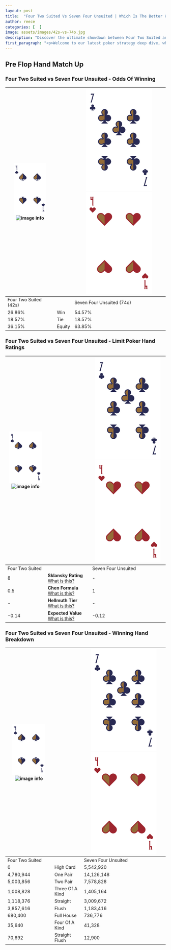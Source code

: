 ```yaml
---
layout: post
title:  "Four Two Suited Vs Seven Four Unsuited | Which Is The Better Hand In Poker? A Complete Guide"
author: reece
categories: [  ]
image: assets/images/42s-vs-74o.jpg
description: "Discover the ultimate showdown between Four Two Suited and Seven Four Unsuited in poker! Uncover the odds, strategies, and scenarios where one hand triumphs over the other. Get ready to up your poker game with this thrilling analysis."
first_paragraph: "<p>Welcome to our latest poker strategy deep dive, where we're pitting two distinct hands against each other in a high-stakes showdown: Four Two Suited vs Seven Four Unsuited.</p><p>In the dynamic world of poker, every decision counts, and knowing which hand holds the upper hand is key to your success at the table.</p><p>In this article, we'll dissect these two hands, explore the scenarios where one dominates the other, and equip you with the knowledge to make strategic choices that can tip the odds in your favor.</p><p>Get ready to unravel the intriguing dynamics of these poker hands and elevate your game to new heights.</p>"
---
```




[comment]: # (sp0)

## Pre Flop Hand Match Up

<div class="table hand-ratings" markdown="1"> 



### Four Two Suited vs Seven Four Unsuited - Odds Of Winning


    
| ![image info](assets/images/hand1/4.png) ![image info](assets/images/hand1/2s.png) |  | ![image info](assets/images/hand2/7.png) ![image info](assets/images/hand2/4o.png) |
| -------- | -------- | -------- |
| Four Two Suited (42s) |  | Seven Four Unsuited (74o) |
| 26.86% | Win | 54.57% |
| 18.57% | Tie | 18.57% |
| 36.15% | Equity | 63.85% |




[comment]: # (sp1)



### Four Two Suited vs Seven Four Unsuited - Limit Poker Hand Ratings


    
| ![image info](assets/images/hand1/4.png) ![image info](assets/images/hand1/2s.png) |  | ![image info](assets/images/hand2/7.png) ![image info](assets/images/hand2/4o.png) |
| -------- | -------- | -------- |
| Four Two Suited |  | Seven Four Unsuited |
| 8 | **Sklansky Rating** [What is this?](/sklansky-rating-explained) | - |
| 0.5 | **Chen Formula** [What is this?](/chen-formula-explained) | 1 |
| - | **Hellmuth Tier** [What is this?](/Hellmuth-tier-explained) | - |
| -0.14 | **Expected Value** [What is this?](/expected-value-explained) | -0.12 |




[comment]: # (sp2)



### Four Two Suited vs Seven Four Unsuited - Winning Hand Breakdown


    
| ![image info](assets/images/hand1/4.png) ![image info](assets/images/hand1/2s.png) |  | ![image info](assets/images/hand2/7.png) ![image info](assets/images/hand2/4o.png) |
| -------- | -------- | -------- |
| Four Two Suited |  | Seven Four Unsuited |
| 0 | High Card | 5,542,920 |
| 4,780,944 | One Pair | 14,126,148 |
| 5,003,856 | Two Pair | 7,578,828 |
| 1,008,828 | Three Of A Kind | 1,405,164 |
| 1,118,376 | Straight | 3,009,672 |
| 3,857,616 | Flush | 1,183,416 |
| 680,400 | Full House | 736,776 |
| 35,640 | Four Of A Kind | 41,328 |
| 70,692 | Straight Flush | 12,900 |




[comment]: # (sp3)



</div>

[comment]: # (sp4)



[comment]: # (sp5)

